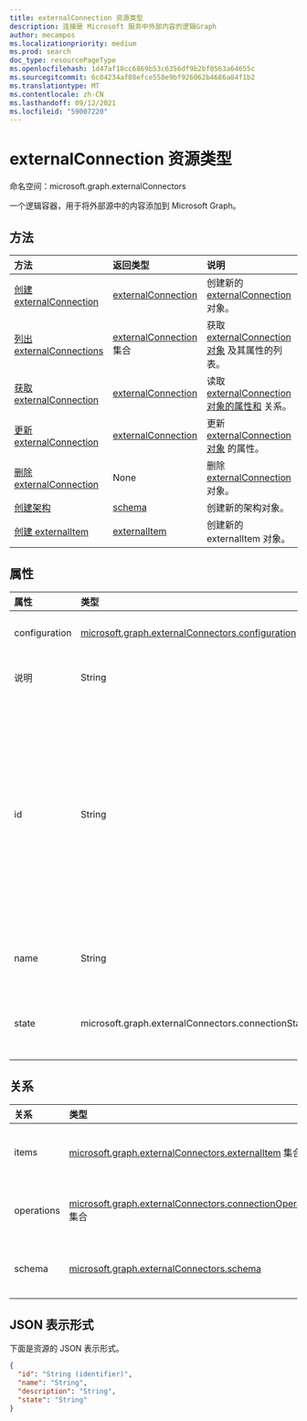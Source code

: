 ```yaml
---
title: externalConnection 资源类型
description: 连接是 Microsoft 服务中外部内容的逻辑Graph
author: mecampos
ms.localizationpriority: medium
ms.prod: search
doc_type: resourcePageType
ms.openlocfilehash: 1d47af18cc6869b53c6356df9b2bf0563a64655c
ms.sourcegitcommit: 6c04234af08efce558e9bf926062b4686a84f1b2
ms.translationtype: MT
ms.contentlocale: zh-CN
ms.lasthandoff: 09/12/2021
ms.locfileid: "59007220"
---
```

# <a name="externalconnection-resource-type"></a>externalConnection 资源类型

命名空间：microsoft.graph.externalConnectors

一个逻辑容器，用于将外部源中的内容添加到 Microsoft Graph。

## <a name="methods"></a>方法
|方法|返回类型|说明|
|:---|:---|:---|
|[创建 externalConnection](../api/externalconnectors-external-post-connections.md)|[externalConnection](../resources/externalconnectors-externalconnection.md)|创建新的 [externalConnection](../resources/externalconnectors-externalconnection.md) 对象。|
|[列出 externalConnections](../api/externalconnectors-externalconnection-list.md)|[externalConnection](../resources/externalconnectors-externalconnection.md) 集合|获取 [externalConnection 对象](../resources/externalconnectors-externalconnection.md) 及其属性的列表。|
|[获取 externalConnection](../api/externalconnectors-externalconnection-get.md)|[externalConnection](../resources/externalconnectors-externalconnection.md)|读取 [externalConnection 对象的属性和](../resources/externalconnectors-externalconnection.md) 关系。|
|[更新 externalConnection](../api/externalconnectors-externalconnection-update.md)|[externalConnection](../resources/externalconnectors-externalconnection.md)|更新 [externalConnection 对象](../resources/externalconnectors-externalconnection.md) 的属性。|
|[删除 externalConnection](../api/externalconnectors-externalconnection-delete.md)|None|删除 [externalConnection](../resources/externalconnectors-externalconnection.md) 对象。|
|[创建架构](../api/externalconnectors-schema-create.md)|[schema](../resources/externalconnectors-schema.md)|创建新的架构对象。|
|[创建 externalItem](../api/externalconnectors-externalitem-create.md)|[externalItem](../resources/externalconnectors-externalitem.md)|创建新的 externalItem 对象。|

## <a name="properties"></a>属性
|属性|类型|说明|
|:---|:---|:---|
|configuration|[microsoft.graph.externalConnectors.configuration](../resources/externalconnectors-configuration.md)|指定允许管理连接和索引连接内容的其他应用程序 ID。 可选。|
|说明|String|网站中显示的连接Microsoft 365 管理中心。 可选。|
|id|String| 开发人员提供在租户内连接的唯Azure Active Directory ID。 长度必须在 3 到 32 个字符之间。 只能包含字母数字字符。 不能以 `Microsoft` 或 作为下列值之一：、 `None` `Directory` `Exchange` `ExchangeArchive` `LinkedIn` `Mailbox` `OneDriveBusiness` `SharePoint` `Teams` `Yammer` `Connectors` `TaskFabric` `PowerBI` `Assistant` `TopicEngine` `MSFT_All_Connectors` 。 必需。 |
|name|String|要显示名称中显示的连接的Microsoft 365 管理中心。 最大长度为 128 个字符。 必填。|
|state|microsoft.graph.externalConnectors.connectionState|指示连接的当前状态。 可取值为：`draft`、`ready`、`obsolete`、`limitExceeded`、`unknownFutureValue`。|

## <a name="relationships"></a>关系
|关系|类型|说明|
|:---|:---|:---|
|items|[microsoft.graph.externalConnectors.externalItem](../resources/externalconnectors-externalitem.md) 集合|只读。可为空。|
|operations|[microsoft.graph.externalConnectors.connectionOperation](../resources/externalconnectors-connectionoperation.md) 集合|只读。可为 Null。|
|schema|[microsoft.graph.externalConnectors.schema](../resources/externalconnectors-schema.md)|只读。可为空。|

## <a name="json-representation"></a>JSON 表示形式
下面是资源的 JSON 表示形式。
<!-- {
  "blockType": "resource",
  "keyProperty": "id",
  "@odata.type": "microsoft.graph.externalConnectors.externalConnection",
  "openType": false
}
-->
``` json
{
  "id": "String (identifier)",
  "name": "String",
  "description": "String",
  "state": "String"
}
```

